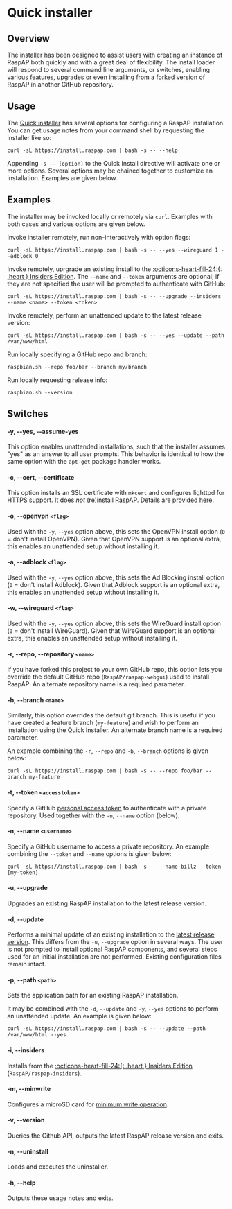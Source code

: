 # Quick installer

## Overview
The installer has been designed to assist users with creating an instance of RaspAP both quickly and with a great deal of flexibility.
The install loader will respond to several command line arguments, or switches, enabling various features, upgrades or even installing from a forked version of RaspAP in another GitHub repository. 

## Usage
The [Quick installer](https://github.com/RaspAP/raspap-webgui/blob/master/installers/raspbian.sh) has several options for configuring a RaspAP installation. You can get usage notes from your command shell by requesting the installer like so:

```
curl -sL https://install.raspap.com | bash -s -- --help
```

Appending `-s -- [option]` to the Quick Install directive will activate one or more options. Several options may be chained together to customize an installation. Examples are given below.

## Examples
The installer may be invoked locally or remotely via `curl`. Examples with both cases and various options are given below.

Invoke installer remotely, run non-interactively with option flags:
```
curl -sL https://install.raspap.com | bash -s -- --yes --wireguard 1 --adblock 0
```

Invoke remotely, uprgrade an existing install to the [:octicons-heart-fill-24:{: .heart }  Insiders Edition](insiders.md). The `--name` and `--token` arguments are optional; if they are not specified the user will be prompted to authenticate with GitHub:
```
curl -sL https://install.raspap.com | bash -s -- --upgrade --insiders --name <name> --token <token>
```

Invoke remotely, perform an unattended update to the latest release version:
```
curl -sL https://install.raspap.com | bash -s -- --yes --update --path /var/www/html
```

Run locally specifying a GitHub repo and branch:
```
raspbian.sh --repo foo/bar --branch my/branch
```

Run locally requesting release info:
```
raspbian.sh --version
```

## Switches

#### -y, --yes, --assume-yes
This option enables unattended installations, such that the installer assumes "yes" as an answer to all user prompts. This behavior is identical to how the same option with the `apt-get` package handler works. 

#### -c, --cert, --certificate
This option installs an SSL certificate with `mkcert` and configures lighttpd for HTTPS support. It does _not_ (re)install RaspAP. Details are [provided here](ssl.md).

#### -o, --openvpn `<flag>`
Used with the `-y`, `--yes` option above, this sets the OpenVPN install option (`0` = don't install OpenVPN). Given that OpenVPN support is an optional extra, this enables an unattended setup without installing it.

#### -a, --adblock `<flag>`
Used with the `-y`, `--yes` option above, this sets the Ad Blocking install option (`0` = don't install Adblock). Given that Adblock support is an optional extra, this enables an unattended setup without installing it.

#### -w, --wireguard `<flag>`
Used with the `-y`, `--yes` option above, this sets the WireGuard install option (`0` = don't install WireGuard). Given that WireGuard support is an optional extra, this enables an unattended setup without installing it.

#### -r, --repo, --repository `<name>`
If you have forked this project to your own GitHub repo, this option lets you override the default GitHub repo (`RaspAP/raspap-webgui`) used to install RaspAP. An alternate repository name is a required parameter.

#### -b, --branch `<name>`
Similarly, this option overrides the default git branch. This is useful if you have created a feature branch (`my-feature`) and wish to perform an installation using the Quick Installer. An alternate branch name is a required parameter.

An example combining the `-r`, `--repo` and `-b`, `--branch` options is given below:
```
curl -sL https://install.raspap.com | bash -s -- --repo foo/bar --branch my-feature
```

#### -t, --token `<accesstoken>`
Specify a GitHub [personal access token](https://docs.github.com/en/authentication/) to authenticate with a private repository. Used together with the `-n`, `--name` option (below).

#### -n, --name `<username>`
Specify a GitHub username to access a private repository. An example combining the `--token` and `--name` options is given below:

```
curl -sL https://install.raspap.com | bash -s -- --name billz --token [my-token]
```

#### -u, --upgrade
Upgrades an existing RaspAP installation to the latest release version.

#### -d, --update
Performs a minimal update of an existing installation to the [latest release version](https://github.com/RaspAP/raspap-webgui/releases). This differs from the `-u`, `--upgrade` option in several ways. The user is not prompted to install optional RaspAP components, and several steps used for an initial installation are not performed. Existing configuration files remain intact.

#### -p, --path `<path>`
Sets the application path for an existing RaspAP installation. 

It may be combined with the `-d`, `--update` and `-y`, `--yes` options to perform an unattended update. An example is given below:

```
curl -sL https://install.raspap.com | bash -s -- --update --path /var/www/html --yes
```

#### -i, --insiders
Installs from the [:octicons-heart-fill-24:{: .heart }  Insiders Edition](insiders.md) (`RaspAP/raspap-insiders`).

#### -m, --minwrite
Configures a microSD card for [minimum write operation](minwrite.md).

#### -v, --version
Queries the Github API, outputs the latest RaspAP release version and exits.

#### -n, --uninstall
Loads and executes the uninstaller.

#### -h, --help
Outputs these usage notes and exits.


